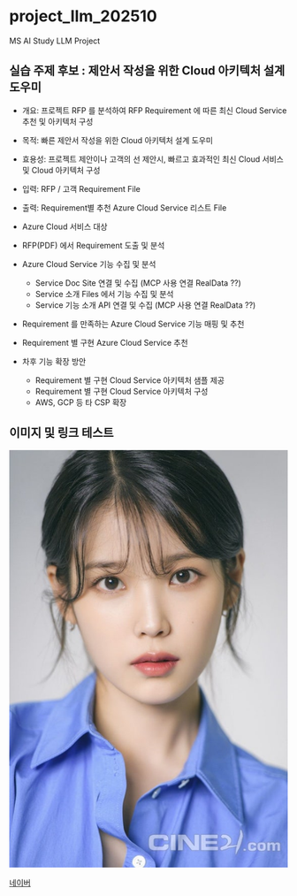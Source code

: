 # project_llm_202510
MS AI Study LLM Project

## 실습 주제 후보 : 제안서 작성을 위한 Cloud 아키텍처 설계 도우미

- 개요: 프로젝트 RFP 를 분석하여 RFP Requirement 에 따른 최신 Cloud Service 추천 및 아키텍처 구성 
- 목적: 빠른 제안서 작성을 위한 Cloud 아키텍처 설계 도우미
- 효용성: 프로젝트 제안이나 고객의 선 제안시, 빠르고 효과적인 최신 Cloud 서비스 및 Cloud 아키텍처 구성 

- 입력: RFP / 고객 Requirement File
- 출력: Requirement별 추천 Azure Cloud Service 리스트 File
- Azure Cloud 서비스 대상    
- RFP(PDF) 에서 Requirement 도출 및 분석 
- Azure Cloud Service 기능 수집 및 분석 
	- Service Doc Site 연결 및 수집 (MCP 사용 연결 RealData ??)	
	- Service 소개 Files 에서 기능 수집 및 분석 
    - Service 기능 소개 API 연결 및 수집 (MCP 사용 연결 RealData ??)
- Requirement 를 만족하는 Azure Cloud Service 기능 매핑 및 추천 
- Requirement 별 구현 Azure Cloud Service 추천 
- 차후 기능 확장 방안 
	- Requirement 별 구현 Cloud Service 아키텍처 샘플 제공
	- Requirement 별 구현 Cloud Service 아키텍처 구성 
	- AWS, GCP 등 타 CSP 확장 
  

## 이미지 및 링크 테스트
![mcp image](./IU_face.jpg)

[네이버](http://naver.com)

